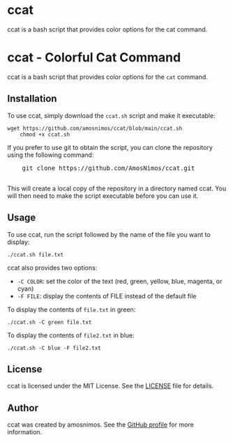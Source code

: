 # ccat
ccat is a bash script that provides color options for the cat command.

<!DOCTYPE html>
<html>
  <head>
    <meta charset="UTF-8">
  </head>
  <body>
    <h1>ccat - Colorful Cat Command</h1>
    <p>ccat is a bash script that provides color options for the <code>cat</code> command.</p>
    <h2>Installation</h2>
    <p>To use ccat, simply download the <code>ccat.sh</code> script and make it executable:</p>
    <pre><code>wget https://github.com/amosnimos/ccat/blob/main/ccat.sh
    chmod +x ccat.sh</code></pre>
    <Clone the repository>
    If you prefer to use git to obtain the script, you can clone the repository using the following command:
    <pre>
    git clone https://github.com/AmosNimos/ccat.git
    </pre>
    <p>
    This will create a local copy of the repository in a directory named ccat.
    You will then need to make the script executable before you can use it.
    </p>
    <h2>Usage</h2>
    <p>To use ccat, run the script followed by the name of the file you want to display:</p>
    <pre><code>./ccat.sh file.txt</code></pre>
    <p>ccat also provides two options:</p>
    <ul>
      <li><code>-C COLOR</code>: set the color of the text (red, green, yellow, blue, magenta, or cyan)</li>
      <li><code>-F FILE</code>: display the contents of FILE instead of the default file</li>
    </ul>
    <p>To display the contents of <code>file.txt</code> in green:</p>
    <pre><code>./ccat.sh -C green file.txt</code></pre>
    <p>To display the contents of <code>file2.txt</code> in blue:</p>
    <pre><code>./ccat.sh -C blue -F file2.txt</code></pre>
    <h2>License</h2>
    <p>ccat is licensed under the MIT License. See the <a href="https://github.com/amosnimos/ccat/blob/main/LICENSE">LICENSE</a> file for details.</p>
    <h2>Author</h2>
    <p>ccat was created by amosnimos. See the <a href="https://github.com/amosnimos">GitHub profile</a> for more information.</p>
  </body>
</html>
